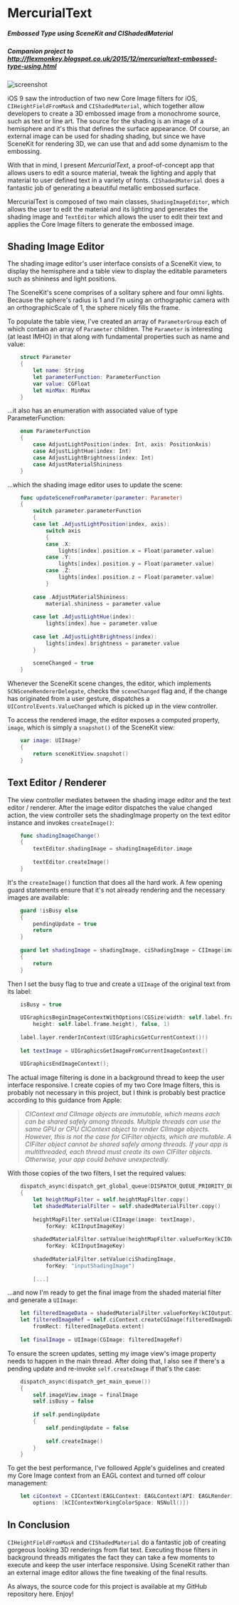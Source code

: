 # MercurialText
##### Embossed Type using SceneKit and CIShadedMaterial
##### _Companion project to http://flexmonkey.blogspot.co.uk/2015/12/mercurialtext-embossed-type-using.html_

![screenshot](screen_shot.png)

iOS 9 saw the introduction of two new Core Image filters for iOS, `CIHeightFieldFromMask` and `CIShadedMaterial`, which together allow developers to create a 3D embossed image from a monochrome source, such as text or line art. The source for the shading is an image of a hemisphere and it's this that defines the surface appearance. Of course, an external image can be used for shading shading, but since we have SceneKit for rendering 3D, we can use that and add some dynamism to the embossing.

With that in mind, I present *MercurialText*, a proof-of-concept app that allows users to edit a source material, tweak the lighting and apply that material to user defined text in a variety of fonts. `CIShadedMaterial` does a fantastic job of generating a beautiful metallic embossed surface.

MercurialText is composed of two main classes, `ShadingImageEditor`, which allows the user to edit the material and its lighting and generates the shading image and `TextEditor` which allows the user to edit their text and applies the Core Image filters to generate the embossed image.

## Shading Image Editor

The shading image editor's user interface consists of a SceneKit view, to display the hemisphere and a table view to display the editable parameters such as shininess and light positions. 

The SceneKit's scene comprises of a solitary sphere and four omni lights. Because the sphere's radius is 1 and I'm using an orthographic camera with an orthographicScale of 1, the sphere nicely fills the frame. 

To populate the table view, I've created an array of `ParameterGroup` each of which contain an array of `Parameter` children. The `Parameter` is interesting (at least IMHO) in that along with fundamental properties such as name and value:

```swift
    struct Parameter
    {
        let name: String
        let parameterFunction: ParameterFunction
        var value: CGFloat
        let minMax: MinMax
    }
```

...it also has an enumeration with associated value of type ParameterFunction:

```swift
    enum ParameterFunction
    {
        case AdjustLightPosition(index: Int, axis: PositionAxis)
        case AdjustLightHue(index: Int)
        case AdjustLightBrightness(index: Int)
        case AdjustMaterialShininess
    }
```    

...which the shading image editor uses to update the scene:

```swift
    func updateSceneFromParameter(parameter: Parameter)
    {
        switch parameter.parameterFunction
        {
        case let .AdjustLightPosition(index, axis):
            switch axis
            {
            case .X:
                lights[index].position.x = Float(parameter.value)
            case .Y:
                lights[index].position.y = Float(parameter.value)
            case .Z:
                lights[index].position.z = Float(parameter.value)
            }
            
        case .AdjustMaterialShininess:
            material.shininess = parameter.value
            
        case let .AdjustLightHue(index):
            lights[index].hue = parameter.value
            
        case let .AdjustLightBrightness(index):
            lights[index].brightness = parameter.value
        }
        
        sceneChanged = true
    }
```    

Whenever the SceneKit scene changes, the editor, which implements `SCNSceneRendererDelegate`, checks the `sceneChanged` flag and, if the change has originated from a user gesture, dispatches a `UIControlEvents.ValueChanged` which is picked up in the view controller. 

To access the rendered image, the editor exposes a computed property, `image`, which is simply a `snapshot()` of the SceneKit view:

```swift
    var image: UIImage?
    {
        return sceneKitView.snapshot()
    }
```    

## Text Editor / Renderer

The view controller mediates between the shading image editor and the text editor / renderer. After the image editor dispatches the value changed action, the view controller sets the shadingImage property on the text editor instance and invokes `createImage()`:

```swift
    func shadingImageChange()
    {
        textEditor.shadingImage = shadingImageEditor.image
        
        textEditor.createImage()
    }
```    

It's the `createImage()` function that does all the hard work. A few opening guard statements ensure that it's not already rendering and the necessary images are available:

```swift
    guard !isBusy else
    {
        pendingUpdate = true
        return
    }
   
    guard let shadingImage = shadingImage, ciShadingImage = CIImage(image: shadingImage) else
    {
        return
    }
```

Then I set the busy flag to true and create a `UIImage` of the original text from its label:

```swift
    isBusy = true
    
    UIGraphicsBeginImageContextWithOptions(CGSize(width: self.label.frame.width,
        height: self.label.frame.height), false, 1)
    
    label.layer.renderInContext(UIGraphicsGetCurrentContext()!)
    
    let textImage = UIGraphicsGetImageFromCurrentImageContext()
    
    UIGraphicsEndImageContext();
```    

The actual image filtering is done in a background thread to keep the user interface responsive. I create copies of my two Core Image filters, this is probably not necessary in this project, but I think is probably best practice according to this guidance from Apple:

> _CIContext and CIImage objects are immutable, which means each can be shared safely among threads. Multiple threads can use the same GPU or CPU CIContext object to render CIImage objects. However, this is not the case for CIFilter objects, which are mutable. A CIFilter object cannot be shared safely among threads. If your app is multithreaded, each thread must create its own CIFilter objects. Otherwise, your app could behave unexpectedly._

With those copies of the two filters, I set the required values:

```swift
    dispatch_async(dispatch_get_global_queue(DISPATCH_QUEUE_PRIORITY_DEFAULT, 0))
    {
        let heightMapFilter = self.heightMapFilter.copy()
        let shadedMaterialFilter = self.shadedMaterialFilter.copy()
        
        heightMapFilter.setValue(CIImage(image: textImage),
            forKey: kCIInputImageKey)
        
        shadedMaterialFilter.setValue(heightMapFilter.valueForKey(kCIOutputImageKey),
            forKey: kCIInputImageKey)
        
        shadedMaterialFilter.setValue(ciShadingImage,
            forKey: "inputShadingImage")
        
        [...]
```

...and now I'm ready to get the final image from the shaded material filter and generate a `UIImage`:

```swift
    let filteredImageData = shadedMaterialFilter.valueForKey(kCIOutputImageKey) as! CIImage
    let filteredImageRef = self.ciContext.createCGImage(filteredImageData,
        fromRect: filteredImageData.extent)
        
    let finalImage = UIImage(CGImage: filteredImageRef)
```

To ensure the screen updates, setting my image view's image property needs to happen in the main thread. After doing that, I also see if there's a pending update and re-invoke `self.createImage` if that's the case:

```swift
    dispatch_async(dispatch_get_main_queue())
    {
        self.imageView.image = finalImage
        self.isBusy = false
        
        if self.pendingUpdate
        {
            self.pendingUpdate = false
            
            self.createImage()
        }
    }
```    

To get the best performance, I've followed Apple's guidelines and created my Core Image context from an EAGL context and turned off colour management:

```swift
    let ciContext = CIContext(EAGLContext: EAGLContext(API: EAGLRenderingAPI.OpenGLES2),
        options: [kCIContextWorkingColorSpace: NSNull()])
```

## In Conclusion

`CIHeightFieldFromMask` and `CIShadedMaterial` do  a fantastic job of creating gorgeous looking 3D renderings from flat text. Executing those filters in background threads mitigates the fact they can take a few moments to execute and keep the user interface responsive. Using SceneKit rather than an external image editor allows the fine tweaking of the final results.

As always, the source code for this project is available at my GitHub repository here. Enjoy!
